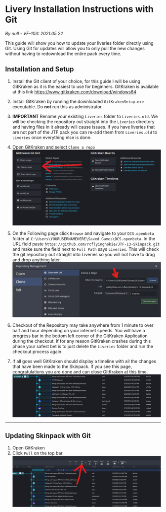 Livery Installation Instructions with Git
===================================

_By null - VF-103: 2021.05.22_


This guide will show you how to update your liveries folder directly using Git. Using Git for updates will allow you to only pull the new changes without having to redownload the entire pack every time.

## Installation and Setup

1. Install the Git client of your choice, for this guide I will be using GitKraken as it is the easiest to use for beginners. GitKraken is available at this link https://www.gitkraken.com/download/windows64

2. Install GitKraken by running the downloaded `GitKrakenSetup.exe` executable. Do **not** run this as administrator.

3. **IMPORTANT** Rename your existing `Liveries` folder to `Liveries.old`. We will be checking the repository out straight into the `Liveries` directory and having files in it already will cause issues. If you have liveries that are not part of the JTF pack you can re-add them from `Liveries.old` to `Liveries` once everything else is done.

4. Open GitKraken and select `Clone a repo`
![](README/gitclone.png)

5. On the Following page click `Browse` and navigate to your `DCS.openbeta` folder at `C:\Users\YOURUSERNAMEHERE\Saved Games\DCS.openbeta`. In the URL field paste `https://github.com/rcflyinghokie/JTF-13-Skinpack.git` and make sure the field next to `Full Path` says `Liveries`. This will check the git repository out straight into Liveries so you will not have to drag and drop anything later.
![](README/gitclone2.png)

6. Checkout of the Repository may take anywhere from 1 minute to over half and hour depending on your internet speeds. You will have a progress bar in the bottom left corner of the GitKraken Application during the checkout. If for any reason GitKraken crashes during this phase your safest bet is to just delete the `Liveries` folder and run the checkout process again.

7. If all goes well GitKraken should display a timeline with all the changes that have been made to the Skinpack. If you see this page, congratulations you are done and can close GitKraken at this time.
![](README/githistory.png)

---  
  
  
  
## Updating Skinpack with Git
1. Open GitKraken
2. Click `Pull` on the top bar.
![](README/gitpull.png)